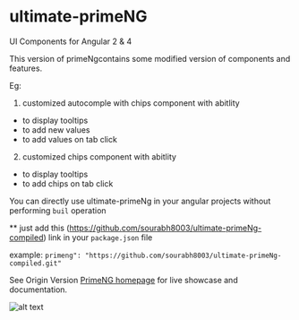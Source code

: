 # ultimate-primeNG
UI Components for Angular 2 & 4

This version of primeNgcontains some modified version of components and features.

Eg: 

1. customized autocomple with chips component with abitlity
  * to display tooltips
  * to add new values
  * to add values on tab click
2. customized chips component with abitlity 
  * to display tooltips
  * to add chips on tab click
  
You can directly use ultimate-primeNg in your angular projects without performing `buil` operation

** just add this (https://github.com/sourabh8003/ultimate-primeNg-compiled) link in your `package.json` file

example: `primeng": "https://github.com/sourabh8003/ultimate-primeNg-compiled.git"` 

See Origin Version [PrimeNG homepage](http://www.primefaces.org/primeng) for live showcase and documentation.

![alt text](https://www.primefaces.org/primeng/assets/showcase/images/primeng-sidebar.svg "PrimeNG")
